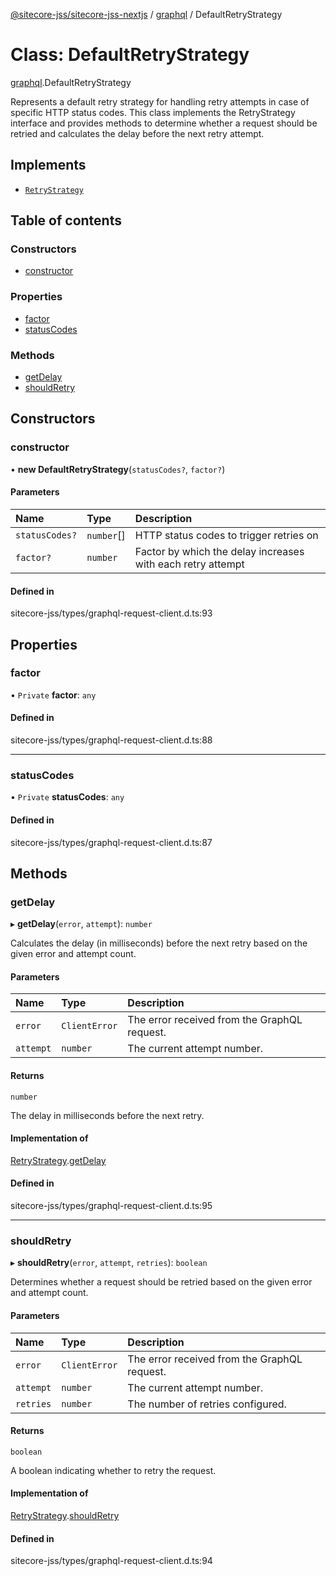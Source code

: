 [@sitecore-jss/sitecore-jss-nextjs](../README.md) / [graphql](../modules/graphql.md) / DefaultRetryStrategy

# Class: DefaultRetryStrategy

[graphql](../modules/graphql.md).DefaultRetryStrategy

Represents a default retry strategy for handling retry attempts in case of specific HTTP status codes.
This class implements the RetryStrategy interface and provides methods to determine whether a request
should be retried and calculates the delay before the next retry attempt.

## Implements

- [`RetryStrategy`](../interfaces/graphql.RetryStrategy.md)

## Table of contents

### Constructors

- [constructor](graphql.DefaultRetryStrategy.md#constructor)

### Properties

- [factor](graphql.DefaultRetryStrategy.md#factor)
- [statusCodes](graphql.DefaultRetryStrategy.md#statuscodes)

### Methods

- [getDelay](graphql.DefaultRetryStrategy.md#getdelay)
- [shouldRetry](graphql.DefaultRetryStrategy.md#shouldretry)

## Constructors

### constructor

• **new DefaultRetryStrategy**(`statusCodes?`, `factor?`)

#### Parameters

| Name | Type | Description |
| :------ | :------ | :------ |
| `statusCodes?` | `number`[] | HTTP status codes to trigger retries on |
| `factor?` | `number` | Factor by which the delay increases with each retry attempt |

#### Defined in

sitecore-jss/types/graphql-request-client.d.ts:93

## Properties

### factor

• `Private` **factor**: `any`

#### Defined in

sitecore-jss/types/graphql-request-client.d.ts:88

___

### statusCodes

• `Private` **statusCodes**: `any`

#### Defined in

sitecore-jss/types/graphql-request-client.d.ts:87

## Methods

### getDelay

▸ **getDelay**(`error`, `attempt`): `number`

Calculates the delay (in milliseconds) before the next retry based on the given error and attempt count.

#### Parameters

| Name | Type | Description |
| :------ | :------ | :------ |
| `error` | `ClientError` | The error received from the GraphQL request. |
| `attempt` | `number` | The current attempt number. |

#### Returns

`number`

The delay in milliseconds before the next retry.

#### Implementation of

[RetryStrategy](../interfaces/graphql.RetryStrategy.md).[getDelay](../interfaces/graphql.RetryStrategy.md#getdelay)

#### Defined in

sitecore-jss/types/graphql-request-client.d.ts:95

___

### shouldRetry

▸ **shouldRetry**(`error`, `attempt`, `retries`): `boolean`

Determines whether a request should be retried based on the given error and attempt count.

#### Parameters

| Name | Type | Description |
| :------ | :------ | :------ |
| `error` | `ClientError` | The error received from the GraphQL request. |
| `attempt` | `number` | The current attempt number. |
| `retries` | `number` | The number of retries configured. |

#### Returns

`boolean`

A boolean indicating whether to retry the request.

#### Implementation of

[RetryStrategy](../interfaces/graphql.RetryStrategy.md).[shouldRetry](../interfaces/graphql.RetryStrategy.md#shouldretry)

#### Defined in

sitecore-jss/types/graphql-request-client.d.ts:94
